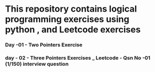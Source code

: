 # This repository contains logical programming exercises using python , and Leetcode exercises

### Day -01 - Two Pointers Exercise
### day - 02 - Three Pointers Exercises _ Leetcode - Qsn No -01 (1/150) interview question